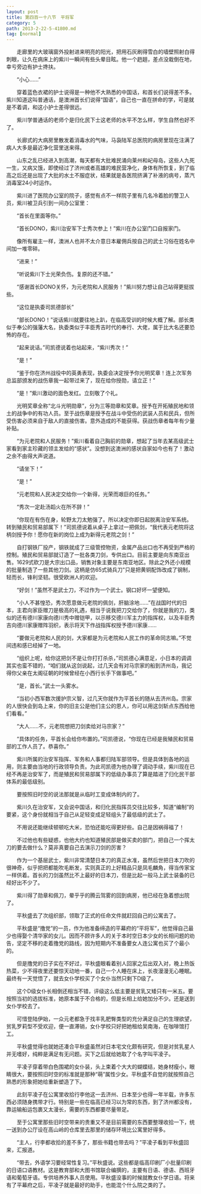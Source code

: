 ```yaml
---
layout: post
title: 第四百一十八节　平将军
category: 5
path: 2013-2-22-5-41800.md
tag: [normal]
---
```


　　走廊里的大玻璃窗外投射进来明亮的阳光，把用石灰刷得雪白的墙壁照射白得刺眼，让久在病床上的紫川一瞬间有些头晕目眩。他一个趔趄，差点没栽倒在地，幸亏旁边有护士搀扶。

　　“小心……”

　　穿着蓝色衣裙的护士说得是一种他不大熟悉的中国话，和首长们说得差不多。紫川知道这叫普通话，是澳洲首长们说得“国语”，自己也一直在拼命的学，可是就是不着调，和这小护士差得很远。

　　紫川学普通话的老师个是归化民下士这老师的水平不怎么样，学生自然也好不了。

　　长廊式的大病房里散发着消毒水的气味，马袅陆军总医院的病房里现在注满了病人大多是最近净化营里送来得。

　　山东之乱已经进入到高潮，每天都有大批难民涌向莱州和屺母岛，这些人九死一生，又病又饿，即使经过了济州或者高雄的难民营净化，身体有所恢复，到了临高之后还是出现了大批的水土不服症状，结果就是各医院挤满了补液的病号，蒸汽消毒室24小时运作。

　　紫川进了医院办公室的院子，感觉有点不一样院子里有几名冷着脸的警卫人员，紫川被卫兵引到一间办公室里：

　　“首长在里面等你。”

　　“首长DONO，紫川治安军下士秀次参上！”紫川在办公室门口自报家门。

　　像所有雇主一样，澳洲人也并不太介意日本雇佣兵按自己的武士习俗在姓名中间加一堆零碎。

　　“进来！”

　　“听说紫川下士光荣负伤。复原的还不错。”

　　“感谢首长DONO关怀，为元老院和人民服务！”紫川努力想让自己站得更挺拔些。

　　“这位是执委司凯德部长”

　　“部长DONO！”说话紫川就要往地上趴，在临高受训的时候大概了解。部长类似于奉公的强藩大名，执委类似于丰臣秀吉时代的奉行、大佬，属于比大名还要恐怖的存在。

　　“起来说话。”司凯德说着也站起来，“紫川秀次！”

　　“是！”

　　“鉴于你在济州战役中的英勇表现，执委会决定授予你光明奖章！连上次军务总监部颁发的战伤章我一起带过来了，现在给你授勋，请立正！”

　　“是！”紫川激动的面色发红。立刻敬了个礼。

　　光明奖章全称“北斗光明勋章”，分为三等勋章和奖章。授予在开拓殖民地和领土的战争中的有功人员。至于战伤章是授予在战斗中受伤的武装人员和民兵，但所受伤害必须来自于敌人的直接伤害。意外造成的不能获得。获战伤章者每年有少量补贴。

　　“为元老院和人民服务！”紫川看着自己胸前的勋章，想起了当年去某高级武士家看到家主珍藏的领主发给的“感状”。没想到这澳洲的感状自家如今也有了！激动之余不由得大声说道。

　　“请坐下！”

　　“是！”

　　“元老院和人民决定交给你一个新得，光荣而艰巨的任务。”

　　“秀次一定赴汤蹈火在所不辞！”

　　“你现在有伤在身，轮野太刀太勉强了。所以决定你即日起脱离治安军系统。转到殖民和贸易部属下！”司凯德说着从桌子上拿过一把佩剑，“我代表元老院将这柄剑授予你！愿你在新的岗位上成为新得元老院之剑！”

　　自打钢铁厂投产，钢铁就成了三级管控物资，金属产品出口也不再受到严格的控制。殖民和贸易部就订造了一批各类刀剑，专供出口。目前主要是向东南亚出售。1629式砍刀是大宗出口品，销售对象主要是东南亚地区。除此之外还小规模的批量制造了一些其他刀剑。这柄是仿65式骑兵刀"只是把黄铜配饰改成了钢制，轻而长，锋利坚韧。很受欧洲人的欢迎。

　　“好剑！”虽然不是武士刀，不过作为一个武士。钢口好坏一望便知。

　　“小人不甚惶恐，秀次愿意做元老院的佩剑，肝脑涂地……”在战国时代的日本，主君向家臣赠刀是极高的礼遇，相当于说我把刀交给你了，你就是我的刀，类似的还有德川家康向德川秀中赠铠甲，以示移交德川军主力的指挥权，以及丰臣秀吉向德川家康赠阵羽织，表示将天下作战指挥权授予德川家康……

　　“要做元老院和人民的剑，大家都是为元老院和人民工作的革命同志嘛。”不觉间违和感已经掉了一地。

　　“组织上呢，给你这把剑不是让你打打杀杀，”司凯德心满意足，小日本的调调其实也蛮不错的，“咱们就从这剑说起，过几天会有对马宗家的船到济州岛，我记得你父亲在太阁征朝的时候曾经在小西行长手下做事吧。”

　　“是，首长。”武士一头雾水。

　　“当初小西军数次援护宗义智，过几天你就作为平首长的随从去济州岛。宗家的人很快会到岛上来，你的旧主公是他们主公的恩人，你可以用这剑斩点东西给他们看看。”

　　“大人……不，元老院想把刀剑卖给对马宗家？”

　　“具体的任务，平首长会给你布置的。”司凯德说，“你现在已经是我殖民和贸易部的工作人员了。恭喜你。”

　　紫川所属的治安军指挥、军务和人事都归陆军部领导。但是具体到各地的运用，则主要由当地的行政领导负责。为此司凯德为他办理了调动手续，紫川现在已经不再是治安军了，而是殖民和贸易部属下的低级办事员了算是踏进了归化民干部体系的最低级别。

　　要按照旧时空的说法那就是从临时工变成体制内的了。

　　紫川久在治安军，又会说中国话，和归化民指挥员交往比较多，知道“编制”的要紧，这个身份就相当于自己从足轻变成足轻组头了最低级的武士了。

　　不用说还能继续顿顿吃大米，恐怕还能吃得更好些。自己是因祸得福了！

　　不过他也有些疑惑，也他大约也知道殖民部是做买卖的部门，把自己一个挥太刀的要去做什么？莫非真要自己去演示刀剑的厉害？

　　作为一个基层武士，紫川非常清楚日本刀的真正水准，虽然后世把日本刀吹的很神奇，似乎把把都能吹毛断发，实则真正的上好精品只是凤毛麟角，得当传家宝一样供着。首长的刀剑虽然比不上最好的日本刀，但是比起一般马上武士装备的已经好出不少了。

　　紫川得了勋章和佩刀，晕乎乎的腾云驾雾的回到病房，他已经在急着想出院了。

　　平秋盛去了次组织部，领取了正式的任命文件就赶回自己的公寓去了。

　　平秋盛是“撸党”的一员，作为他准备缔造的平幕府的“平将军”，他觉得自己最少也得娶个清华家的女儿。因而不顾许多人的关于本时空日本少女的长相问题的劝告，坚定不移的走着撸党的路线，因为短期内不准备要女人连公寓也买了个最小的。

　　但是撸党的日子实在不好过，平秋盛眼看着别人回家之后出双入对，晚上热饭热菜，少不得夜里还要惊天动地一番，自己一个人睡在床上，长夜漫漫无心睡眠。最终有一天觉悟了，就去女仆学校买了个女仆当然只剩下D级了。

　　这个D级女仆长相倒还相当不错，评级这么低主要是贫乳又矮只有一米五。要按照当初的选拔标准，她原本属于不合格的，但是长相上给她加分不少。还是送到女仆学校去了。

　　可惜登陆伊始，一众元老都急于找丰乳肥臀类型的充分满足自己的生理欲望，贫乳罗莉型不受欢迎，便一直滞销，女仆学校只好把她租给吴南海，在咖啡馆打工。

　　平秋盛觉得也就她还凑合平秋盛虽然对日本宅文化颇有研究，但是对贫乳星人并无嗜好，纯粹是满足有无问题。买下之后就给她取了个名字叫平凌子。

　　平凌子穿着带白色围裙的女仆装，头上束着个大大的蝴蝶结，她身材瘦小，眼睛很大，要按照旧时空的标准就是那种“萌”属性少女。平秋盛不自觉的就按照自己熟悉的形象把她给重新塑造了下。

　　此刻平凌子在公寓里收拾行李他这一去济州、日本至少也得一年半载，许多东西必须随身携带才行。特别是一些在临高已经习以为常的东西，到了济州都没有，靠运输船运包裹又太漫长，需要的东西都要尽量带足。

　　至于公寓里那些旧时空带来的贵重又不是目前需要的东西要整理收拾一下，统一送到办公厅设在高山岭的仓库里去那里的储存环境比公寓里好得多。

　　“主人，行李都收拾的差不多了，那些书籍也带去吗？”平凌子看到平秋盛回来，汇报道。

　　“带去，外语学习要经常性复习。”平秋盛说。这些都是临高印刷厂小批量印刷的日语口语教材。这是教育部和大图书馆联合编撰的，主要有日语、德语、西班牙语和葡萄牙语。专供培养外事人员使用。平秋盛没事的时候就教女仆学日语。将来有了平幕府之后，平凌子就是最好的助手，也能混个什么院之类的了。